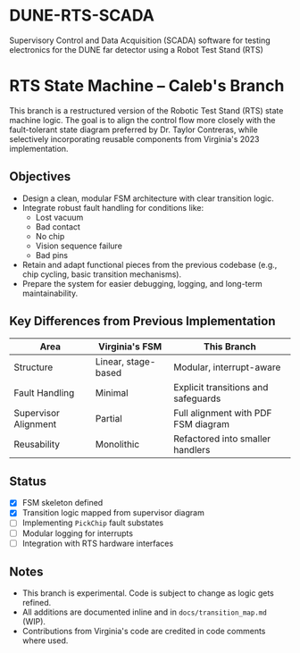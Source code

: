 # DUNE-RTS-SCADA
Supervisory Control and Data Acquisition (SCADA) software for testing electronics for the DUNE far detector using a Robot Test Stand (RTS)

# RTS State Machine – Caleb's Branch

This branch is a restructured version of the Robotic Test Stand (RTS) state machine logic. The goal is to align the control flow more closely with the fault-tolerant state diagram preferred by Dr. Taylor Contreras, while selectively incorporating reusable components from Virginia's 2023 implementation.

## Objectives

- Design a clean, modular FSM architecture with clear transition logic.
- Integrate robust fault handling for conditions like:
  - Lost vacuum
  - Bad contact
  - No chip
  - Vision sequence failure
  - Bad pins
- Retain and adapt functional pieces from the previous codebase (e.g., chip cycling, basic transition mechanisms).
- Prepare the system for easier debugging, logging, and long-term maintainability.

## Key Differences from Previous Implementation

| Area                     | Virginia's FSM               | This Branch                        |
|--------------------------|------------------------------|-------------------------------------|
| Structure                | Linear, stage-based          | Modular, interrupt-aware            |
| Fault Handling           | Minimal                      | Explicit transitions and safeguards |
| Supervisor Alignment     | Partial                      | Full alignment with PDF FSM diagram |
| Reusability              | Monolithic                   | Refactored into smaller handlers    |

## Status

- [x] FSM skeleton defined
- [x] Transition logic mapped from supervisor diagram
- [ ] Implementing `PickChip` fault substates
- [ ] Modular logging for interrupts
- [ ] Integration with RTS hardware interfaces

## Notes

- This branch is experimental. Code is subject to change as logic gets refined.
- All additions are documented inline and in `docs/transition_map.md` (WIP).
- Contributions from Virginia's code are credited in code comments where used.